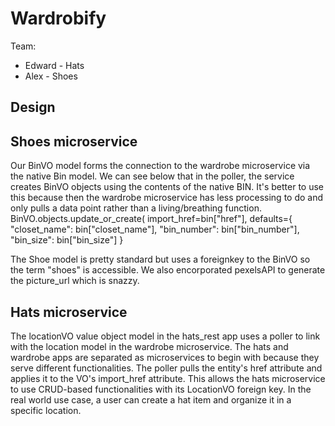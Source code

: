 # Wardrobify

Team:

* Edward - Hats
* Alex - Shoes

## Design

## Shoes microservice

Our BinVO model forms the connection to the wardrobe microservice via the native Bin model. 
We can see below that in the poller, the service creates BinVO objects using the contents of the native BIN. It's better to use this because then the wardrobe microservice has less processing to do and only pulls a data point rather than a living/breathing function. 
BinVO.objects.update_or_create(
            import_href=bin["href"],
            defaults={
            "closet_name": bin["closet_name"],
            "bin_number": bin["bin_number"],
            "bin_size": bin["bin_size"]
            }

The Shoe model is pretty standard but uses a foreignkey to the BinVO so the term "shoes" is accessible. We also encorporated pexelsAPI to generate the picture_url which is snazzy. 

## Hats microservice

The locationVO value object model in the hats_rest app uses a poller to link with the location model in the wardrobe microservice. The hats and wardrobe apps are separated as microservices to begin with because they serve different functionalities. The poller pulls the entity's href attribute and applies it to the VO's import_href attribute. This allows the hats microservice to use CRUD-based functionalities with its LocationVO foreign key. In the real world use case, a user can create a hat item and organize it in a specific location.
